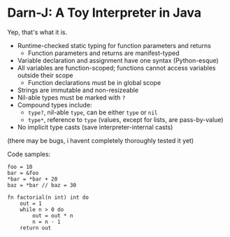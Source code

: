 # Darn-J: A Toy Interpreter in Java

Yep, that's what it is.

- Runtime-checked static typing for function parameters and returns
    - Function parameters and returns are manifest-typed
- Variable declaration and assignment have one syntax (Python-esque)
- All variables are function-scoped; functions cannot access variables outside their scope
    - Function declarations must be in global scope
- Strings are immutable and non-resizeable
- Nil-able types must be marked with `?`
- Compound types include:
    - `type?`, nil-able `type`, can be either `type` or `nil`
    - `type*`, reference to `type` (values, except for lists, are pass-by-value)
- No implicit type casts (save interpreter-internal casts)

(there may be bugs, i havent completely thoroughly tested it yet)

Code samples:

```
foo = 10
bar = &foo
*bar = *bar + 20
baz = *bar // baz = 30
```

```
fn factorial(n int) int do
    out = 1
    while n > 0 do
        out = out * n
        n = n - 1
    return out
```